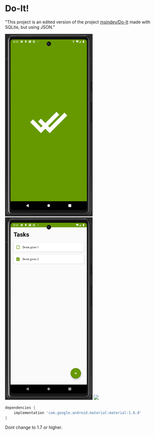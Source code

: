 # Do-It!

"This project is an edited version of the project [msindev/Do-It](https://github.com/msindev/Do-It) made with SQLite, but using JSON."

<img src="images/Splash.png" height="600">

<img src="images/main.png"  height="600">

<img src="images/Add new tast.png"  height="600">


```groovy
dependencies {
    implementation 'com.google.android.material:material:1.6.0'
}
```

Dont change to 1.7 or higher.